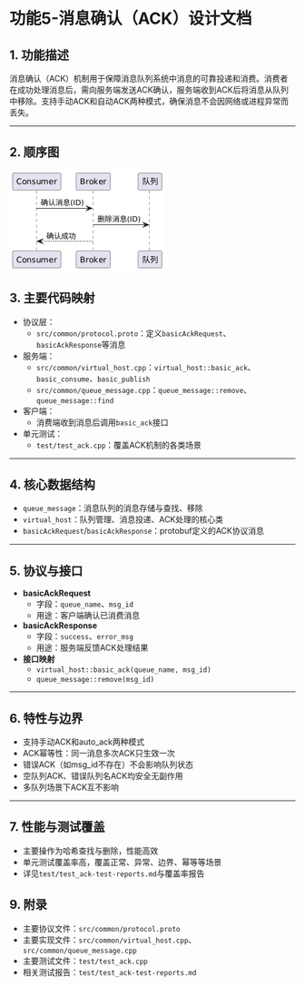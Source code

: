 # 功能5-消息确认（ACK）设计文档

## 1. 功能描述

消息确认（ACK）机制用于保障消息队列系统中消息的可靠投递和消费。消费者在成功处理消息后，需向服务端发送ACK确认，服务端收到ACK后将消息从队列中移除。支持手动ACK和自动ACK两种模式，确保消息不会因网络或进程异常而丢失。

---

## 2. 顺序图

![alt text](pic/image-6.png)
## 3. 主要代码映射

- 协议层：
  - `src/common/protocol.proto`：定义`basicAckRequest`、`basicAckResponse`等消息
- 服务端：
  - `src/common/virtual_host.cpp`：`virtual_host::basic_ack`、`basic_consume`、`basic_publish`
  - `src/common/queue_message.cpp`：`queue_message::remove`、`queue_message::find`
- 客户端：
  - 消费端收到消息后调用`basic_ack`接口
- 单元测试：
  - `test/test_ack.cpp`：覆盖ACK机制的各类场景

---

## 4. 核心数据结构

- `queue_message`：消息队列的消息存储与查找、移除
- `virtual_host`：队列管理、消息投递、ACK处理的核心类
- `basicAckRequest`/`basicAckResponse`：protobuf定义的ACK协议消息

---

## 5. 协议与接口

- **basicAckRequest**
  - 字段：`queue_name`、`msg_id`
  - 用途：客户端确认已消费消息
- **basicAckResponse**
  - 字段：`success`、`error_msg`
  - 用途：服务端反馈ACK处理结果
- **接口映射**
  - `virtual_host::basic_ack(queue_name, msg_id)`
  - `queue_message::remove(msg_id)`

---

## 6. 特性与边界

- 支持手动ACK和auto_ack两种模式
- ACK幂等性：同一消息多次ACK只生效一次
- 错误ACK（如msg_id不存在）不会影响队列状态
- 空队列ACK、错误队列名ACK均安全无副作用
- 多队列场景下ACK互不影响

---

## 7. 性能与测试覆盖

- 主要操作为哈希查找与删除，性能高效
- 单元测试覆盖率高，覆盖正常、异常、边界、幂等等场景
- 详见`test/test_ack-test-reports.md`与覆盖率报告


## 9. 附录

- 主要协议文件：`src/common/protocol.proto`
- 主要实现文件：`src/common/virtual_host.cpp`、`src/common/queue_message.cpp`
- 主要测试文件：`test/test_ack.cpp`
- 相关测试报告：`test/test_ack-test-reports.md` 